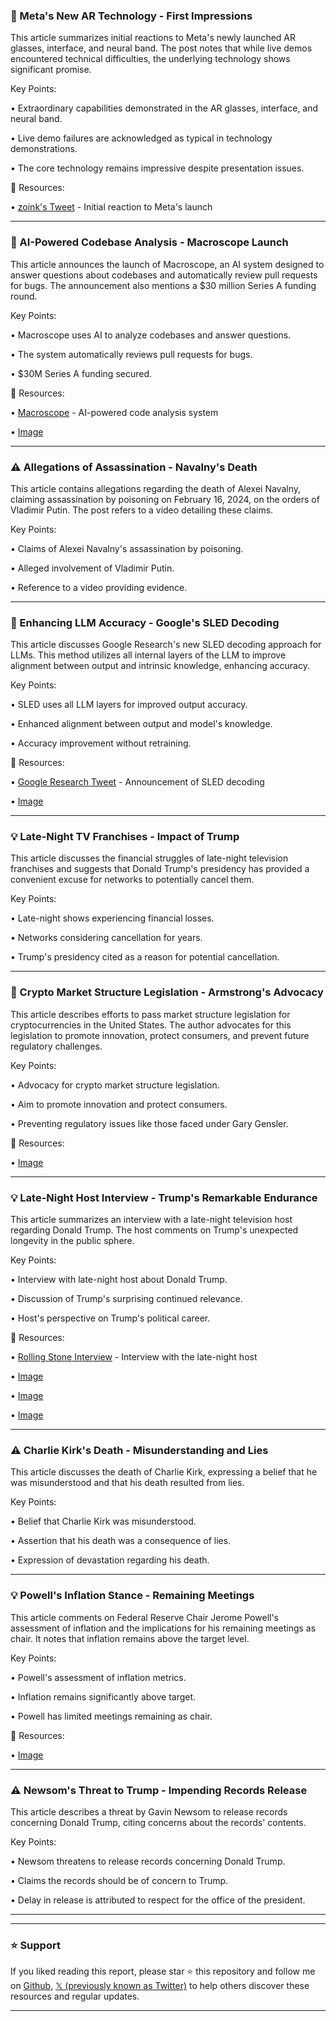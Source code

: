 ### 🤖 Meta's New AR Technology - First Impressions

This article summarizes initial reactions to Meta's newly launched AR glasses, interface, and neural band.  The post notes that while live demos encountered technical difficulties, the underlying technology shows significant promise.


Key Points:

• Extraordinary capabilities demonstrated in the AR glasses, interface, and neural band.

• Live demo failures are acknowledged as typical in technology demonstrations.

• The core technology remains impressive despite presentation issues.


🔗 Resources:

• [zoink's Tweet](https://x.com/zoink/status/1968546103307174386) - Initial reaction to Meta's launch


---

### 🚀 AI-Powered Codebase Analysis - Macroscope Launch

This article announces the launch of Macroscope, an AI system designed to answer questions about codebases and automatically review pull requests for bugs.  The announcement also mentions a $30 million Series A funding round.


Key Points:

• Macroscope uses AI to analyze codebases and answer questions.

• The system automatically reviews pull requests for bugs.

• $30M Series A funding secured.


🔗 Resources:

• [Macroscope](https://x.com/Macroscope) - AI-powered code analysis system

• [Image](https://pbs.twimg.com/amplify_video_thumb/1968345439121666048/img/lloQ05wNrkKqOKCI.jpg)


---

### ⚠️ Allegations of Assassination - Navalny's Death

This article contains allegations regarding the death of Alexei Navalny, claiming assassination by poisoning on February 16, 2024, on the orders of Vladimir Putin.  The post refers to a video detailing these claims.


Key Points:

• Claims of Alexei Navalny's assassination by poisoning.

• Alleged involvement of Vladimir Putin.

• Reference to a video providing evidence.


---

### 🤖 Enhancing LLM Accuracy - Google's SLED Decoding

This article discusses Google Research's new SLED decoding approach for LLMs. This method utilizes all internal layers of the LLM to improve alignment between output and intrinsic knowledge, enhancing accuracy.


Key Points:

• SLED uses all LLM layers for improved output accuracy.

• Enhanced alignment between output and model's knowledge.

• Accuracy improvement without retraining.


🔗 Resources:

• [Google Research Tweet](https://x.com/GoogleResearch/status/1968369988831752438/photo/1) - Announcement of SLED decoding

• [Image](https://pbs.twimg.com/media/G1ENk72XcAAA57i?format=png&name=small)


---

### 💡 Late-Night TV Franchises - Impact of Trump

This article discusses the financial struggles of late-night television franchises and suggests that Donald Trump's presidency has provided a convenient excuse for networks to potentially cancel them.


Key Points:

• Late-night shows experiencing financial losses.

• Networks considering cancellation for years.

• Trump's presidency cited as a reason for potential cancellation.


---

### 🚀 Crypto Market Structure Legislation - Armstrong's Advocacy

This article describes efforts to pass market structure legislation for cryptocurrencies in the United States.  The author advocates for this legislation to promote innovation, protect consumers, and prevent future regulatory challenges.


Key Points:

• Advocacy for crypto market structure legislation.

• Aim to promote innovation and protect consumers.

• Preventing regulatory issues like those faced under Gary Gensler.


🔗 Resources:

• [Image](https://pbs.twimg.com/amplify_video_thumb/1968478352316231680/img/057LrHlp7re-kbU5.jpg)


---

### 💡 Late-Night Host Interview - Trump's Remarkable Endurance

This article summarizes an interview with a late-night television host regarding Donald Trump.  The host comments on Trump's unexpected longevity in the public sphere.


Key Points:

• Interview with late-night host about Donald Trump.

• Discussion of Trump's surprising continued relevance.

• Host's perspective on Trump's political career.


🔗 Resources:

• [Rolling Stone Interview](rollingstone.com/tv-movies/tv-m…) - Interview with the late-night host

• [Image](https://pbs.twimg.com/media/G1Fi9vXWQAAcigK?format=png&name=small)

• [Image](https://pbs.twimg.com/media/G1FjeSKWYAA4vii?format=jpg&name=small)

• [Image](https://pbs.twimg.com/media/G1FbxcSXIAADTrl?format=jpg&name=240x240)


---

### ⚠️ Charlie Kirk's Death - Misunderstanding and Lies

This article discusses the death of Charlie Kirk, expressing a belief that he was misunderstood and that his death resulted from lies.


Key Points:

• Belief that Charlie Kirk was misunderstood.

• Assertion that his death was a consequence of lies.

• Expression of devastation regarding his death.


---

### 💡 Powell's Inflation Stance - Remaining Meetings

This article comments on Federal Reserve Chair Jerome Powell's assessment of inflation and the implications for his remaining meetings as chair.  It notes that inflation remains above the target level.


Key Points:

• Powell's assessment of inflation metrics.

• Inflation remains significantly above target.

• Powell has limited meetings remaining as chair.


🔗 Resources:

• [Image](https://pbs.twimg.com/amplify_video_thumb/1968440070379106304/img/4rNlIbpTPDZx-cGu.jpg)


---

### ⚠️ Newsom's Threat to Trump - Impending Records Release

This article describes a threat by Gavin Newsom to release records concerning Donald Trump, citing concerns about the records' contents.


Key Points:

• Newsom threatens to release records concerning Donald Trump.

• Claims the records should be of concern to Trump.

• Delay in release is attributed to respect for the office of the president.


---


---

### ⭐️ Support

If you liked reading this report, please star ⭐️ this repository and follow me on [Github](https://github.com/Drix10), [𝕏 (previously known as Twitter)](https://x.com/DRIX_10_) to help others discover these resources and regular updates.

---